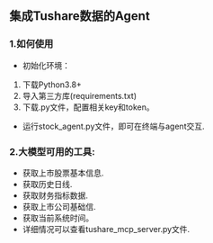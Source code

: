 ## 集成Tushare数据的Agent
### 1.如何使用
-	初始化环境：
  1. 下载Python3.8+
  2. 导入第三方库(requirements.txt)
  3. 下载.py文件，配置相关key和token。
- 	运行stock_agent.py文件，即可在终端与agent交互.
### 2.大模型可用的工具:
-	 获取上市股票基本信息.
-	 获取历史日线.
-	 获取财务指标数据.
-	 获取上市公司基础信.
-	 获取当前系统时间。
-	 详细情况可以查看tushare_mcp_server.py文件.
